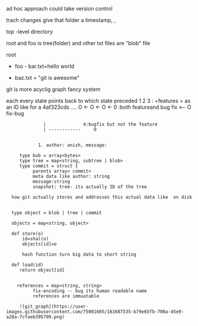 ad hoc approach could take version control

trach changes give that folder a timestamp, ,


top -level directory

root and foo is tree(folder) and other txt files are "blob" file

root

- foo
      - bar.txt=hello world

- baz.txt = "git is awesome"

git is more acyclig graph fancy system


each every state points back to which state preceded
     1           2                 3 : +features                      = as an ID like for a 4af323cds .... 
     O     <-     O     <-        O             <-           0   :both featureand bug fix   <-- O fix-bug
  
                  |              4:bugfix but not the feature
                  | ------------     O 
                                 
                
                1. author: anish, message:
                
         type bob = array<bytes>
         type tree = map<string, subtree | blob>
         type commit = struct {
              parents array< commit>
              meta data like author: string
              message:string
              snapshot: tree- its actually ID of the tree
      
      how git actually stores and addresses this actual data like  on disk 
      
      
      type object = blob | tree | commit
      
      objects = map<string, object>
      
      def store(o)
          id=shal(o)
          objects[id]=o
          
          hash function turn big data to short string
      
      def load(id)
         return object[id]
         
         
        references = map<string, string>
              fix-encoding -- bug its human readable name
              references are immuatable
              
         ![git_graph](https://user-images.githubusercontent.com/75001605/161687535-b79e65fb-700a-45e9-a28a-7cfaeb395709.png)

            

